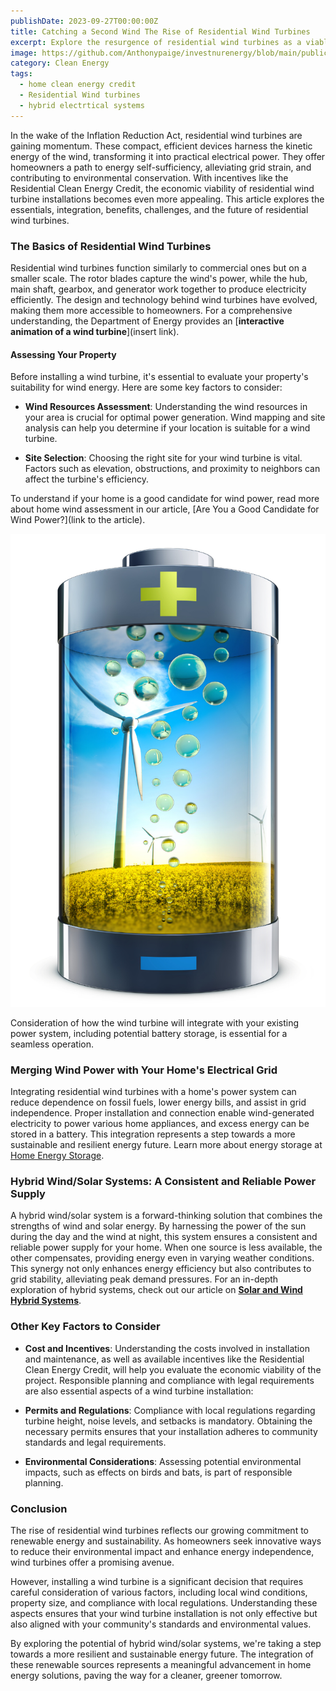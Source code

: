 ```yaml
---
publishDate: 2023-09-27T00:00:00Z
title: Catching a Second Wind The Rise of Residential Wind Turbines
excerpt: Explore the resurgence of residential wind turbines as a viable alternative energy source. This article sheds light on the benefits and practical considerations of harnessing wind power in your home, paving the way for a sustainable future.
image: https://github.com/Anthonypaige/investnurenergy/blob/main/public/images/cover-art/WND-1-cover-art.jpg?raw=true
category: Clean Energy
tags:
  - home clean energy credit
  - Residential Wind turbines
  - hybrid electrtical systems
---
```


In the wake of the Inflation Reduction Act, residential wind turbines are gaining momentum. These compact, efficient devices harness the kinetic energy of the wind, transforming it into practical electrical power. They offer homeowners a path to energy self-sufficiency, alleviating grid strain, and contributing to environmental conservation. With incentives like the Residential Clean Energy Credit, the economic viability of residential wind turbine installations becomes even more appealing. This article explores the essentials, integration, benefits, challenges, and the future of residential wind turbines.

### **The Basics of Residential Wind Turbines**

Residential wind turbines function similarly to commercial ones but on a smaller scale. The rotor blades capture the wind's power, while the hub, main shaft, gearbox, and generator work together to produce electricity efficiently. The design and technology behind wind turbines have evolved, making them more accessible to homeowners. For a comprehensive understanding, the Department of Energy provides an [**interactive animation of a wind turbine**](insert link).

#### **Assessing Your Property**

Before installing a wind turbine, it's essential to evaluate your property's suitability for wind energy. Here are some key factors to consider:

- **Wind Resources Assessment**: Understanding the wind resources in your area is crucial for optimal power generation. Wind mapping and site analysis can help you determine if your location is suitable for a wind turbine.

- **Site Selection**: Choosing the right site for your wind turbine is vital. Factors such as elevation, obstructions, and proximity to neighbors can affect the turbine's efficiency.

To understand if your home is a good candidate for wind power, read more about home wind assessment in our article, [Are You a Good Candidate for Wind Power?](link to the article).

![Super wide](https://github.com/Anthonypaige/investnurenergy/blob/main/public/images/In-article-images/WND-2-in-article.png?raw=true)

Consideration of how the wind turbine will integrate with your existing power system, including potential battery storage, is essential for a seamless operation.

### **Merging Wind Power with Your Home's Electrical Grid**

Integrating residential wind turbines with a home's power system can reduce dependence on fossil fuels, lower energy bills, and assist in grid independence. Proper installation and connection enable wind-generated electricity to power various home appliances, and excess energy can be stored in a battery. This integration represents a step towards a more sustainable and resilient energy future. Learn more about energy storage at [Home Energy Storage](http://localhost:4322/homes/home-energy-storage).

### **Hybrid Wind/Solar Systems: A Consistent and Reliable Power Supply**

A hybrid wind/solar system is a forward-thinking solution that combines the strengths of wind and solar energy. By harnessing the power of the sun during the day and the wind at night, this system ensures a consistent and reliable power supply for your home. When one source is less available, the other compensates, providing energy even in varying weather conditions. This synergy not only enhances energy efficiency but also contributes to grid stability, alleviating peak demand pressures. For an in-depth exploration of hybrid systems, check out our article on [**Solar and Wind Hybrid Systems**](http://localhost:4321/hybrid-wind-solar-systems/).

### **Other Key Factors to Consider**

- **Cost and Incentives**: Understanding the costs involved in installation and maintenance, as well as available incentives like the Residential Clean Energy Credit, will help you evaluate the economic viability of the project.
  Responsible planning and compliance with legal requirements are also essential aspects of a wind turbine installation:

- **Permits and Regulations**: Compliance with local regulations regarding turbine height, noise levels, and setbacks is mandatory. Obtaining the necessary permits ensures that your installation adheres to community standards and legal requirements.

- **Environmental Considerations**: Assessing potential environmental impacts, such as effects on birds and bats, is part of responsible planning.

### **Conclusion**

The rise of residential wind turbines reflects our growing commitment to renewable energy and sustainability. As homeowners seek innovative ways to reduce their environmental impact and enhance energy independence, wind turbines offer a promising avenue.

However, installing a wind turbine is a significant decision that requires careful consideration of various factors, including local wind conditions, property size, and compliance with local regulations. Understanding these aspects ensures that your wind turbine installation is not only effective but also aligned with your community's standards and environmental values.

By exploring the potential of hybrid wind/solar systems, we're taking a step towards a more resilient and sustainable energy future. The integration of these renewable sources represents a meaningful advancement in home energy solutions, paving the way for a cleaner, greener tomorrow.
